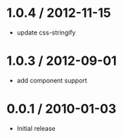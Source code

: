
1.0.4 / 2012-11-15 
==================

  * update css-stringify

1.0.3 / 2012-09-01 
==================

  * add component support

0.0.1 / 2010-01-03
==================

  * Initial release
